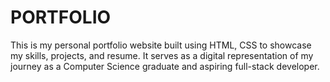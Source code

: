 # PORTFOLIO
This is my personal portfolio website built using HTML, CSS to showcase my skills, projects, and resume. It serves as a digital representation of my journey as a Computer Science graduate and aspiring full-stack developer.
